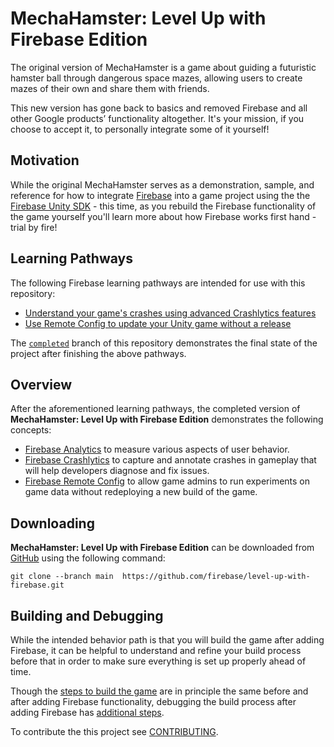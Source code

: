 **MechaHamster: Level Up with Firebase Edition**
======

The original version of MechaHamster is a game about guiding a futuristic hamster ball through dangerous space mazes, allowing users to create mazes of their own and share them with friends.

This new version has gone back to basics and removed Firebase and all other Google products’ functionality altogether. It's your mission, if you choose to accept it, to personally integrate some of it yourself!

## Motivation

While the original MechaHamster serves as a demonstration, sample, and reference for how to integrate 
[Firebase][] into a game project using the the [Firebase Unity SDK][] - this time, as you rebuild the Firebase
functionality of the game yourself you'll learn more about how Firebase works first hand - trial by fire!

## Learning Pathways

The following Firebase learning pathways are intended for use with this repository:
  * [Understand your game's crashes using advanced Crashlytics features](https://firebase.google.com/learn/pathways/firebase-advanced-crashlytics-unity-games)
  * [Use Remote Config to update your Unity game without a release](https://firebase.google.com/learn/pathways/firebase-remote-config-unity-games)

The [`completed`](https://github.com/firebase/level-up-with-firebase/tree/completed) branch of this repository demonstrates the final state of the project after finishing the above pathways.

## Overview

After the aforementioned learning pathways, the completed version of **MechaHamster: Level Up with Firebase Edition** demonstrates the following concepts:
   * [Firebase Analytics][] to measure various aspects of user behavior.
   * [Firebase Crashlytics][] to capture and annotate crashes in gameplay that will help developers diagnose and fix issues.
   * [Firebase Remote Config][] to allow game admins to run experiments on game data without
     redeploying a new build of the game.

## Downloading

**MechaHamster: Level Up with Firebase Edition** can be downloaded from [GitHub][] using  the following command:
```
git clone --branch main  https://github.com/firebase/level-up-with-firebase.git
```

## Building and Debugging

While the intended behavior path is that you will build the game after adding Firebase, it can be helpful to understand and refine your build process before that in order to make sure everything is set up properly ahead of time.

Though the [steps to build the game](build-and-debug-guide.md#Building) are in principle the same before and after adding Firebase functionality, debugging the build process after adding Firebase has [additional steps](build-and-debug-guide.md#Debugging). 

 
To contribute the this project see [CONTRIBUTING][].

  [CONTRIBUTING]: https://github.com/firebase/level-up-with-firebase/blob/main/CONTRIBUTING.txt 
  [GitHub]: https://github.com/firebase/level-up-with-firebase/
  [Firebase]: https://firebase.google.com/docs/
  [Firebase Unity SDK]: https://firebase.google.com/docs/unity/setup
  [Firebase Analytics]: https://firebase.google.com/docs/analytics/
  [Firebase Crashlytics]: https://firebase.google.com/docs/crashlytics/
  [Firebase Remote Config]: https://firebase.google.com/docs/remote-config/
